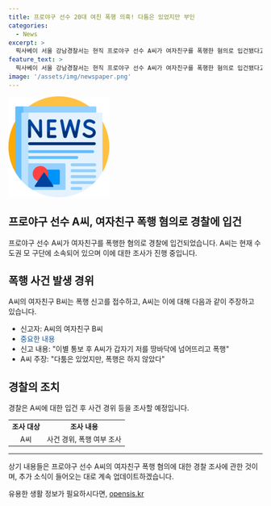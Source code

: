 ```yaml
---
title: 프로야구 선수 20대 여친 폭행 의혹! 다툼은 있었지만 부인
categories:
  - News
excerpt: >
  픽사베이 서울 강남경찰서는 현직 프로야구 선수 A씨가 여자친구를 폭행한 혐의로 입건됐다고 8일 밝혔다. 지난 7일 오후 10시쯤 서울 강남구 음식점에서 폭행 신고가 접수됐으며, A씨의 여자친구 B씨가 폭행 주장 중. A씨는 현재 수도권 모 구단 소속이며, 폭행을 부인하며 다툼은 있었지만, 폭행은 하지 않았다고 주장했다. 경찰은 A씨를 대상으로 사건 경위 등 세부 내용을 조사할 예정이다.
feature_text: >
  픽사베이 서울 강남경찰서는 현직 프로야구 선수 A씨가 여자친구를 폭행한 혐의로 입건됐다고 8일 밝혔다. 지난 7일 오후 10시쯤 서울 강남구 음식점에서 폭행 신고가 접수됐으며, A씨의 여자친구 B씨가 폭행 주장 중. A씨는 현재 수도권 모 구단 소속이며, 폭행을 부인하며 다툼은 있었지만, 폭행은 하지 않았다고 주장했다. 경찰은 A씨를 대상으로 사건 경위 등 세부 내용을 조사할 예정이다.
image: '/assets/img/newspaper.png'
---
```


<p><img src="/assets/img/newspaper.png" alt="kimp 속보" /></p>

<h2 data-ke-size="size26">프로야구 선수 A씨, 여자친구 폭행 혐의로 경찰에 입건</h2>

<p data-ke-size="size16">프로야구 선수 A씨가 여자친구를 폭행한 혐의로 경찰에 입건되었습니다. A씨는 현재 수도권 모 구단에 소속되어 있으며 이에 대한 조사가 진행 중입니다.</p>

<h2 data-ke-size="size24">폭행 사건 발생 경위</h2>

<p>A씨의 여자친구 B씨는 폭행 신고를 접수하고, A씨는 이에 대해 다음과 같이 주장하고 있습니다.</p>

<ul>
  <li>신고자: A씨의 여자친구 B씨</li>
  <li><span style="color: #1a5490;">중요한 내용</span></li>
  <li>신고 내용: "이별 통보 후 A씨가 갑자기 저를 땅바닥에 넘어뜨리고 폭행"</li>
  <li>A씨 주장: "다툼은 있었지만, 폭행은 하지 않았다"</li>
</ul>

<h2 data-ke-size="size24">경찰의 조치</h2>

<p>경찰은 A씨에 대한 입건 후 사건 경위 등을 조사할 예정입니다.</p>

<table>
  <tr>
    <td style="text-align: center; height: 17px;"><b>조사 대상</b></td>
    <td style="text-align: center; height: 17px;"><b>조사 내용</b></td>
  </tr>
  <tr>
    <td style="text-align: center;">A씨</td>
    <td style="text-align: center;">사건 경위, 폭행 여부 조사</td>
  </tr>
</table>

<hr data-ke-size="size16">

<p data-ke-size="size16">상기 내용들은 프로야구 선수 A씨의 여자친구 폭행 혐의에 대한 경찰 조사에 관한 것이며, 추가 소식이 들어오는 대로 계속 업데이트하겠습니다.</p>
유용한 생활 정보가 필요하시다면, <a href="https://opensis.kr" rel="dofollow">opensis.kr</a>



